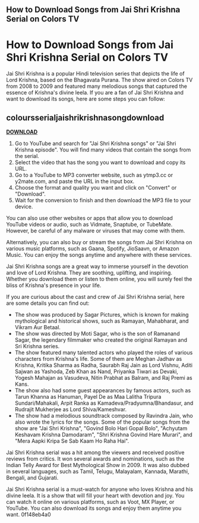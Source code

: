## How to Download Songs from Jai Shri Krishna Serial on Colors TV

 


 
# How to Download Songs from Jai Shri Krishna Serial on Colors TV
 
Jai Shri Krishna is a popular Hindi television series that depicts the life of Lord Krishna, based on the Bhagavata Purana. The show aired on Colors TV from 2008 to 2009 and featured many melodious songs that captured the essence of Krishna's divine leela. If you are a fan of Jai Shri Krishna and want to download its songs, here are some steps you can follow:
 
## coloursserialjaishrikrishnasongdownload


[**DOWNLOAD**](https://www.google.com/url?q=https%3A%2F%2Furlca.com%2F2tKo2c&sa=D&sntz=1&usg=AOvVaw3RAaVGBVK_PWOMTLizkM2A)

 
1. Go to YouTube and search for "Jai Shri Krishna songs" or "Jai Shri Krishna episode". You will find many videos that contain the songs from the serial.
2. Select the video that has the song you want to download and copy its URL.
3. Go to a YouTube to MP3 converter website, such as ytmp3.cc or y2mate.com, and paste the URL in the input box.
4. Choose the format and quality you want and click on "Convert" or "Download".
5. Wait for the conversion to finish and then download the MP3 file to your device.

You can also use other websites or apps that allow you to download YouTube videos or audio, such as Vidmate, Snaptube, or TubeMate. However, be careful of any malware or viruses that may come with them.
 
Alternatively, you can also buy or stream the songs from Jai Shri Krishna on various music platforms, such as Gaana, Spotify, JioSaavn, or Amazon Music. You can enjoy the songs anytime and anywhere with these services.
 
Jai Shri Krishna songs are a great way to immerse yourself in the devotion and love of Lord Krishna. They are soothing, uplifting, and inspiring. Whether you download them or listen to them online, you will surely feel the bliss of Krishna's presence in your life.
  
If you are curious about the cast and crew of Jai Shri Krishna serial, here are some details you can find out:

- The show was produced by Sagar Pictures, which is known for making mythological and historical shows, such as Ramayan, Mahabharat, and Vikram Aur Betaal.
- The show was directed by Moti Sagar, who is the son of Ramanand Sagar, the legendary filmmaker who created the original Ramayan and Sri Krishna series.
- The show featured many talented actors who played the roles of various characters from Krishna's life. Some of them are Meghan Jadhav as Krishna, Kritika Sharma as Radha, Saurabh Raj Jain as Lord Vishnu, Aditi Sajwan as Yashoda, Zeb Khan as Nand, Priyanka Tiwari as Devaki, Yogesh Mahajan as Vasudeva, Nitin Prabhat as Balram, and Raj Premi as Kans.
- The show also had some guest appearances by famous actors, such as Tarun Khanna as Hanuman, Payel De as Maa Lalitha Tripura Sundari/Mahakali, Arpit Ranka as Kamadeva/Pradyumna/Bhandasur, and Rudrajit Mukherjee as Lord Shiva/Kameshvar.
- The show had a melodious soundtrack composed by Ravindra Jain, who also wrote the lyrics for the songs. Some of the popular songs from the show are "Jai Shri Krishna", "Govind Bolo Hari Gopal Bolo", "Achyutam Keshavam Krishna Damodaram", "Shri Krishna Govind Hare Murari", and "Mera Aapki Kripa Se Sab Kaam Ho Raha Hai".

Jai Shri Krishna serial was a hit among the viewers and received positive reviews from critics. It won several awards and nominations, such as the Indian Telly Award for Best Mythological Show in 2009. It was also dubbed in several languages, such as Tamil, Telugu, Malayalam, Kannada, Marathi, Bengali, and Gujarati.
 
Jai Shri Krishna serial is a must-watch for anyone who loves Krishna and his divine leela. It is a show that will fill your heart with devotion and joy. You can watch it online on various platforms, such as Voot, MX Player, or YouTube. You can also download its songs and enjoy them anytime you want.
 0f148eb4a0
